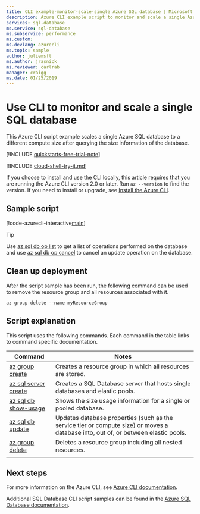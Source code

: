 ```yaml
---
title: CLI example-monitor-scale-single Azure SQL database | Microsoft Docs
description: Azure CLI example script to monitor and scale a single Azure SQL database
services: sql-database
ms.service: sql-database
ms.subservice: performance
ms.custom: 
ms.devlang: azurecli
ms.topic: sample
author: juliemsft
ms.author: jrasnick
ms.reviewer: carlrab
manager: craigg
ms.date: 01/25/2019
---
```

# Use CLI to monitor and scale a single SQL database

This Azure CLI script example scales a single Azure SQL database to a different compute size after querying the size information of the database. 

[!INCLUDE [quickstarts-free-trial-note](../../../includes/quickstarts-free-trial-note.md)]

[!INCLUDE [cloud-shell-try-it.md](../../../includes/cloud-shell-try-it.md)]

If you choose to install and use the CLI locally, this article requires that you are running the Azure CLI version 2.0 or later. Run `az --version` to find the version. If you need to install or upgrade, see [Install the Azure CLI]( /cli/azure/install-azure-cli). 

## Sample script

[!code-azurecli-interactive[main](../../../cli_scripts/sql-database/monitor-and-scale-database/monitor-and-scale-database.sh "Monitor and scale single SQL Database")]

> [!TIP]
> Use [az sql db op list](/cli/azure/sql/db/op?#az-sql-db-op-list) to get a list of operations performed on the database and use [az sql db op cancel](/cli/azure/sql/db/op#az-sql-db-op-cancel) to cancel an update operation on the database.

## Clean up deployment

After the script sample has been run, the following command can be used to remove the resource group and all resources associated with it.

```azurecli-interactive
az group delete --name myResourceGroup
```

## Script explanation

This script uses the following commands. Each command in the table links to command specific documentation.

| Command | Notes |
|---|---|
| [az group create](https://docs.microsoft.com/cli/azure/group#az-group-create) | Creates a resource group in which all resources are stored. |
| [az sql server create](https://docs.microsoft.com/cli/azure/sql/server#az-sql-server-create) | Creates a SQL Database server that hosts single databases and elastic pools. |
| [az sql db show-usage](https://docs.microsoft.com/cli/azure/sql#az-sql-show-usage) | Shows the size usage information for a single or pooled database. |
| [az sql db update](https://docs.microsoft.com/cli/azure/sql/db#az-sql-db-update) | Updates database properties (such as the service tier or compute size) or moves a database into, out of, or between elastic pools. |
| [az group delete](https://docs.microsoft.com/cli/azure/vm/extension#az-vm-extension-set) | Deletes a resource group including all nested resources. |
|||

## Next steps

For more information on the Azure CLI, see [Azure CLI documentation](https://docs.microsoft.com/cli/azure).

Additional SQL Database CLI script samples can be found in the [Azure SQL Database documentation](../sql-database-cli-samples.md).
